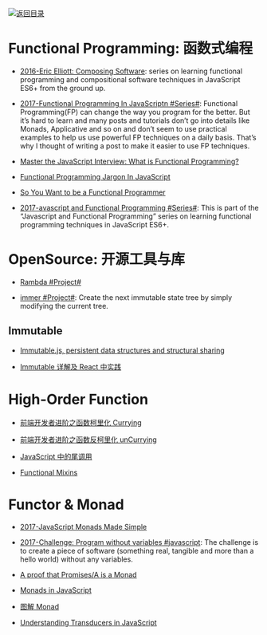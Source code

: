 [![返回目录](https://parg.co/UGo)](https://parg.co/b4z) 
 
 
# Functional Programming: 函数式编程

* [2016-Eric Elliott: Composing Software](http://6me.us/SJr7): series on learning functional programming and compositional software techniques in JavaScript ES6+ from the ground up.

* [2017-Functional Programming In JavaScriptn #Series#](http://6me.us/1P1r): Functional Programming(FP) can change the way you program for the better. But it’s hard to learn and many posts and tutorials don’t go into details like Monads, Applicative and so on and don’t seem to use practical examples to help us use powerful FP techniques on a daily basis. That’s why I thought of writing a post to make it easier to use FP techniques.

- [Master the JavaScript Interview: What is Functional Programming?](https://medium.com/javascript-scene/master-the-javascript-interview-what-is-functional-programming-7f218c68b3a0#.huw4ylx0v)

- [Functional Programming Jargon In JavaScript](https://github.com/hemanth/functional-programming-jargon)

- [So You Want to be a Functional Programmer](https://medium.com/@cscalfani/so-you-want-to-be-a-functional-programmer-part-2-7005682cec4a)

- [2017-avascript and Functional Programming #Series#](https://parg.co/UQn): This is part of the “Javascript and Functional Programming” series on learning functional programming techniques in JavaScript ES6+.

# OpenSource: 开源工具与库

* [Rambda #Project#](http://ramdajs.com/0.22.1/index.html)

- [immer #Project#](https://github.com/mweststrate/immer): Create the next immutable state tree by simply modifying the current tree.

## Immutable

* [Immutable.js, persistent data structures and structural sharing](https://medium.com/@dtinth/immutable-js-persistent-data-structures-and-structural-sharing-6d163fbd73d2#.owzsyqtbd)

* [Immutable 详解及 React 中实践](https://github.com/camsong/blog/issues/3)

# High-Order Function

* [前端开发者进阶之函数柯里化 Currying](http://www.cnblogs.com/pigtail/p/3447660.html)

- [前端开发者进阶之函数反柯里化 unCurrying](http://www.cnblogs.com/pigtail/p/3450852.html)

- [JavaScript 中的尾调用](https://fe.ele.me/javascript-zhong-de-wei-diao-yong/)

* [Functional Mixins](https://parg.co/bLu)

# Functor & Monad

* [2017-JavaScript Monads Made Simple](https://parg.co/bB3)

* [2017-Challenge: Program without variables #javascript](https://parg.co/USF): The challenge is to create a piece of software (something real, tangible and more than a hello world) without any variables.

- [A proof that Promises/A is a Monad](https://gist.github.com/briancavalier/3296186)

- [Monads in JavaScript](https://curiosity-driven.org/monads-in-javascript#continuation)

- [图解 Monad](http://www.ruanyifeng.com/blog/2015/07/monad.html)

* [Understanding Transducers in JavaScript](https://medium.com/@roman01la/understanding-transducers-in-javascript-3500d3bd9624#.qicl6ze0h)
